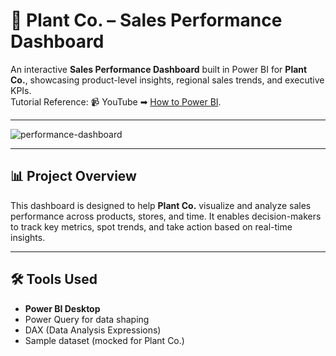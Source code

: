 # 🌿 Plant Co. – Sales Performance Dashboard

An interactive **Sales Performance Dashboard** built in Power BI for **Plant Co.**, showcasing product-level insights, regional sales trends, and executive KPIs.  
Tutorial Reference: 📹 YouTube ➡︎ [How to Power BI](https://www.youtube.com/watch?v=BLxW9ZSuuVI). 

---

![performance-dashboard](https://github.com/user-attachments/assets/9e4bc034-cbdc-4c40-b972-ab333ee25292)

---

## 📊 Project Overview

This dashboard is designed to help **Plant Co.** visualize and analyze sales performance across products, stores, and time. It enables decision-makers to track key metrics, spot trends, and take action based on real-time insights.

---

## 🛠️ Tools Used

- **Power BI Desktop**
- Power Query for data shaping
- DAX (Data Analysis Expressions)
- Sample dataset (mocked for Plant Co.)
